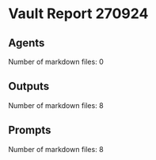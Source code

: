 # Vault Report 270924

## Agents
Number of markdown files: 0

## Outputs
Number of markdown files: 8

## Prompts
Number of markdown files: 8
